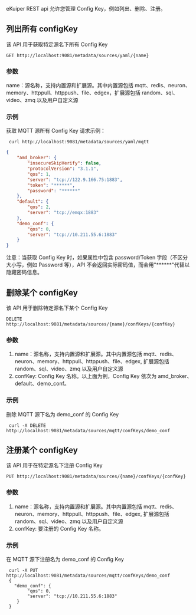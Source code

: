 eKuiper REST api 允许您管理 Config Key，例如列出、删除、注册。

## 列出所有 configKey

该 API 用于获取特定源名下所有 Config Key

```shell
GET http://localhost:9081/metadata/sources/yaml/{name}
```

### 参数

 name：源名称，支持内置源和扩展源。其中内置源包括 mqtt、redis、neuron、memory、httppull、httppush、file、edgex，扩展源包括 random、sql、video、zmq 以及用户自定义源

### 示例

获取 MQTT 源所有 Config Key 请求示例：

```shell
 curl http://localhost:9081/metadata/sources/yaml/mqtt
```

```json
{
    "amd_broker": {
        "insecureSkipVerify": false,
        "protocolVersion": "3.1.1",
        "qos": 1,
        "server": "tcp://122.9.166.75:1883",
        "token": "******",
        "password": "******"
    },
    "default": {
        "qos": 2,
        "server": "tcp://emqx:1883"
    },
    "demo_conf": {
        "qos": 0,
        "server": "tcp://10.211.55.6:1883"
    }
}
```

注意：当获取 Config Key 时，如果属性中包含 password/Token 字段（不区分大小写，例如 Password 等），API 不会返回实际密码值，而会用"******"代替以隐藏密码信息。

## 删除某个 configKey

该 API 用于删除特定源名下某个 Config Key

```shell
DELETE http://localhost:9081/metadata/sources/{name}/confKeys/{confKey}
```

### 参数

1. name：源名称，支持内置源和扩展源。其中内置源包括 mqtt、redis、neuron、memory、httppull、httppush、file、edgex,
扩展源包括 random、sql、video、zmq 以及用户自定义源
2. confKey: Config Key 名称。以上面为例，Config Key 依次为 amd_broker、default、demo_conf。

### 示例

删除 MQTT 源下名为 demo_conf 的 Config Key

```shell
 curl -X DELETE http://localhost:9081/metadata/sources/mqtt/confKeys/demo_conf
```

## 注册某个 configKey

该 API 用于在特定源名下注册 Config Key

```shell
PUT http://localhost:9081/metadata/sources/{name}/confKeys/{confKey}
```

### 参数

1. name：源名称，支持内置源和扩展源。其中内置源包括 mqtt、redis、neuron、memory、httppull、httppush、file、edgex,
   扩展源包括 random、sql、video、zmq 以及用户自定义源
2. confKey: 要注册的 Config Key 名称。

### 示例

在 MQTT 源下注册名为 demo_conf 的 Config Key

```shell
 curl -X PUT http://localhost:9081/metadata/sources/mqtt/confKeys/demo_conf
 {
   "demo_conf": {
        "qos": 0,
        "server": "tcp://10.211.55.6:1883"
    }
 }
```
